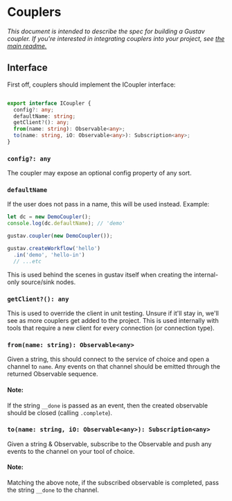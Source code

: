 # Couplers

*This document is intended to describe the spec for building a Gustav coupler.  If you're interested in integrating couplers into your project, see [the main readme.](https://github.com/SomeKittens/gustav/tree/0.7#couplers)*

## Interface

First off, couplers should implement the ICoupler interface:

```typescript

export interface ICoupler {
  config?: any;
  defaultName: string;
  getClient?(): any;
  from(name: string): Observable<any>;
  to(name: string, iO: Observable<any>): Subscription<any>;
}
```

### `config?: any`

The coupler may expose an optional config property of any sort.

### `defaultName`

If the user does not pass in a name, this will be used instead.  Example:

```typescript
let dc = new DemoCoupler();
console.log(dc.defaultName); // 'demo'

gustav.coupler(new DemoCoupler());

gustav.createWorkflow('hello')
  .in('demo', 'hello-in')
  // ...etc
```

This is used behind the scenes in gustav itself when creating the internal-only source/sink nodes.

### `getClient?(): any`

This is used to override the client in unit testing.  Unsure if it'll stay in, we'll see as more couplers get added to the project.  This is used internally with tools that require a new client for every connection (or connection type).

### `from(name: string): Observable<any>`

Given a string, this should connect to the service of choice and open a channel to `name`.  Any events on that channel should be emitted through the returned Observable sequence.

#### Note:

If the string `__done` is passed as an event, then the created observable should be closed (calling `.complete`).

### `to(name: string, iO: Observable<any>): Subscription<any>`

Given a string & Observable, subscribe to the Observable and push any events to the channel on your tool of choice.

#### Note:

Matching the above note, if the subscribed observable is completed, pass the string `__done` to the channel.